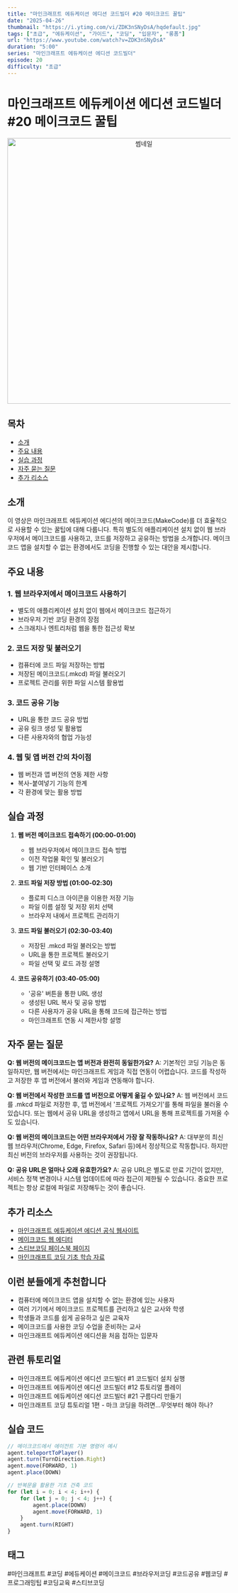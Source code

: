 ```yaml
---
title: "마인크래프트 에듀케이션 에디션 코드빌더 #20 메이크코드 꿀팁"
date: "2025-04-26"
thumbnail: "https://i.ytimg.com/vi/ZDK3nSNyDsA/hqdefault.jpg"
tags: ["초급", "에듀케이션", "가이드", "코딩", "입문자", "롱폼"]
url: "https://www.youtube.com/watch?v=ZDK3nSNyDsA"
duration: "5:00"
series: "마인크래프트 에듀케이션 에디션 코드빌더"
episode: 20
difficulty: "초급"
---
```


# 마인크래프트 에듀케이션 에디션 코드빌더 #20 메이크코드 꿀팁

<div align="center">
<img src="https://i.ytimg.com/vi/ZDK3nSNyDsA/hqdefault.jpg" alt="썸네일" width="600"/>
</div>

## 목차
- [소개](#소개)
- [주요 내용](#주요-내용)
- [실습 과정](#실습-과정)
- [자주 묻는 질문](#자주-묻는-질문)
- [추가 리소스](#추가-리소스)

## 소개
이 영상은 마인크래프트 에듀케이션 에디션의 메이크코드(MakeCode)를 더 효율적으로 사용할 수 있는 꿀팁에 대해 다룹니다. 특히 별도의 애플리케이션 설치 없이 웹 브라우저에서 메이크코드를 사용하고, 코드를 저장하고 공유하는 방법을 소개합니다. 메이크코드 앱을 설치할 수 없는 환경에서도 코딩을 진행할 수 있는 대안을 제시합니다.

## 주요 내용

### 1. 웹 브라우저에서 메이크코드 사용하기
- 별도의 애플리케이션 설치 없이 웹에서 메이크코드 접근하기
- 브라우저 기반 코딩 환경의 장점
- 스크래치나 엔트리처럼 웹을 통한 접근성 확보

### 2. 코드 저장 및 불러오기
- 컴퓨터에 코드 파일 저장하는 방법
- 저장된 메이크코드(.mkcd) 파일 불러오기
- 프로젝트 관리를 위한 파일 시스템 활용법

### 3. 코드 공유 기능
- URL을 통한 코드 공유 방법
- 공유 링크 생성 및 활용법
- 다른 사용자와의 협업 가능성

### 4. 웹 및 앱 버전 간의 차이점
- 웹 버전과 앱 버전의 연동 제한 사항
- 복사-붙여넣기 기능의 한계
- 각 환경에 맞는 활용 방법

## 실습 과정

1. **웹 버전 메이크코드 접속하기 (00:00-01:00)**
   - 웹 브라우저에서 메이크코드 접속 방법
   - 이전 작업물 확인 및 불러오기
   - 웹 기반 인터페이스 소개

2. **코드 파일 저장 방법 (01:00-02:30)**
   - 플로피 디스크 아이콘을 이용한 저장 기능
   - 파일 이름 설정 및 저장 위치 선택
   - 브라우저 내에서 프로젝트 관리하기

3. **코드 파일 불러오기 (02:30-03:40)**
   - 저장된 .mkcd 파일 불러오는 방법
   - URL을 통한 프로젝트 불러오기
   - 파일 선택 및 로드 과정 설명

4. **코드 공유하기 (03:40-05:00)**
   - '공유' 버튼을 통한 URL 생성
   - 생성된 URL 복사 및 공유 방법
   - 다른 사용자가 공유 URL을 통해 코드에 접근하는 방법
   - 마인크래프트 연동 시 제한사항 설명

## 자주 묻는 질문

**Q: 웹 버전의 메이크코드는 앱 버전과 완전히 동일한가요?**
A: 기본적인 코딩 기능은 동일하지만, 웹 버전에서는 마인크래프트 게임과 직접 연동이 어렵습니다. 코드를 작성하고 저장한 후 앱 버전에서 불러와 게임과 연동해야 합니다.

**Q: 웹 버전에서 작성한 코드를 앱 버전으로 어떻게 옮길 수 있나요?**
A: 웹 버전에서 코드를 .mkcd 파일로 저장한 후, 앱 버전에서 '프로젝트 가져오기'를 통해 파일을 불러올 수 있습니다. 또는 웹에서 공유 URL을 생성하고 앱에서 URL을 통해 프로젝트를 가져올 수도 있습니다.

**Q: 웹 버전의 메이크코드는 어떤 브라우저에서 가장 잘 작동하나요?**
A: 대부분의 최신 웹 브라우저(Chrome, Edge, Firefox, Safari 등)에서 정상적으로 작동합니다. 하지만 최신 버전의 브라우저를 사용하는 것이 권장됩니다.

**Q: 공유 URL은 얼마나 오래 유효한가요?**
A: 공유 URL은 별도로 만료 기간이 없지만, 서비스 정책 변경이나 시스템 업데이트에 따라 접근이 제한될 수 있습니다. 중요한 프로젝트는 항상 로컬에 파일로 저장해두는 것이 좋습니다.

## 추가 리소스
- [마인크래프트 에듀케이션 에디션 공식 웹사이트](https://education.minecraft.net/)
- [메이크코드 웹 에디터](https://makecode.com/minecraft)
- [스티브코딩 페이스북 페이지](https://www.facebook.com/stvcoding/)
- [마인크래프트 코딩 기초 학습 자료](https://education.minecraft.net/en-us/resources/computer-science-subject-kit)

## 이런 분들에게 추천합니다
- 컴퓨터에 메이크코드 앱을 설치할 수 없는 환경에 있는 사용자
- 여러 기기에서 메이크코드 프로젝트를 관리하고 싶은 교사와 학생
- 학생들과 코드를 쉽게 공유하고 싶은 교육자
- 메이크코드를 사용한 코딩 수업을 준비하는 교사
- 마인크래프트 에듀케이션 에디션을 처음 접하는 입문자

## 관련 튜토리얼
- 마인크래프트 에듀케이션 에디션 코드빌더 #1 코드빌더 설치 실행
- 마인크래프트 에듀케이션 에디션 코드빌더 #12 튜토리얼 플레이
- 마인크래프트 에듀케이션 에디션 코드빌더 #21 구름다리 만들기
- 마인크래프트 코딩 튜토리얼 1편 - 마크 코딩을 하려면...무엇부터 해야 하나?

## 실습 코드
```javascript
// 메이크코드에서 에이전트 기본 명령어 예시
agent.teleportToPlayer()
agent.turn(TurnDirection.Right)
agent.move(FORWARD, 1)
agent.place(DOWN)

// 반복문을 활용한 기초 건축 코드
for (let i = 0; i < 4; i++) {
    for (let j = 0; j < 4; j++) {
        agent.place(DOWN)
        agent.move(FORWARD, 1)
    }
    agent.turn(RIGHT)
}
```

## 태그
#마인크래프트 #코딩 #에듀케이션 #메이크코드 #브라우저코딩 #코드공유 #웹코딩 #프로그래밍팁 #코딩교육 #스티브코딩